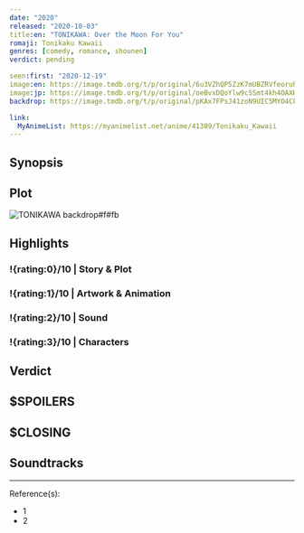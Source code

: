 ```yaml
---
date: "2020"
released: "2020-10-03"
title:en: "TONIKAWA: Over the Moon For You"
romaji: Tonikaku Kawaii
genres: [comedy, romance, shounen]
verdict: pending

seen:first: "2020-12-19"
image:en: https://image.tmdb.org/t/p/original/6u3VZhQP5ZzK7mUBZRVfeoruhcm.jpg
image:jp: https://image.tmdb.org/t/p/original/oeBvxDQoYlw9c5Smt4kh4OAXHdg.jpg
backdrop: https://image.tmdb.org/t/p/original/pKAx7FPsJ41zoN9UIC5MYO4CFsH.jpg

link:
  MyAnimeList: https://myanimelist.net/anime/41389/Tonikaku_Kawaii
---
```



## Synopsis

## Plot

![TONIKAWA backdrop#f#fb](https://image.tmdb.org/t/p/original/rnf2BDKeF1sxPEPhAcdvL0auuxr.jpg "Source: TMDB")

## Highlights

### !{rating:0}/10 | Story & Plot

### !{rating:1}/10 | Artwork & Animation

### !{rating:2}/10 | Sound

### !{rating:3}/10 | Characters

## Verdict

## $SPOILERS

## $CLOSING

## Soundtracks

***
Reference(s):

- 1
- 2
